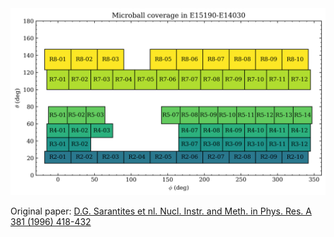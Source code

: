 <img width=600 src="coverage.png" />

Original paper: [D.G. Sarantites et nl. Nucl. Instr. and Meth. in Phys. Res. A 381 (1996) 418-432](https://groups.nscl.msu.edu/hira/15190-14030/Microball/microball_paper.pdf)
